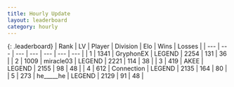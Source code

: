 ```yaml
---
title: Hourly Update
layout: leaderboard
category: hourly
---
```


{: .leaderboard}
| Rank | LV | Player | Division | Elo | Wins | Losses |
| --- | --- | --- | --- | --- | --- | --- |
| <span data-change="0">1</span> | 1341 | <span title="ID: 315148">GryphonEX</span> | LEGEND | <span data-change="0">2254</span> | <span data-change="0">131</span> | <span data-change="0">36</span> |
| <span data-change="0">2</span> | 1009 | <span title="ID: 416373">miracle03</span> | LEGEND | <span data-change="0">2221</span> | <span data-change="0">114</span> | <span data-change="0">38</span> |
| <span data-change="0">3</span> | 419 | <span title="ID: 455100">AKEE</span> | LEGEND | <span data-change="9">2155</span> | <span data-change="1">98</span> | <span data-change="0">48</span> |
| <span data-change="0">4</span> | 612 | <span title="ID: 539711">Connection</span> | LEGEND | <span data-change="0">2135</span> | <span data-change="0">164</span> | <span data-change="0">80</span> |
| <span data-change="0">5</span> | 273 | <span title="ID: 405067">he_____he</span> | LEGEND | <span data-change="-6">2129</span> | <span data-change="1">91</span> | <span data-change="1">48</span> |